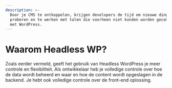 ```yaml
---
description: >-
  Door je CMS te ontkoppelen, krijgen developers de tijd om nieuwe dingen uit te
  proberen en te werken met talen die voorheen niet konden worden gecombineerd
  met WordPress.
---
```


# Waarom Headless WP?

Zoals eerder vermeld, geeft het gebruik van Headless WordPress je meer controle en flexibiliteit. Als ontwikkelaar heb je volledige controle over hoe de data wordt beheerd en waar en hoe de content wordt opgeslagen in de backend. Je hebt ook volledige controle over de front-end oplossing.

